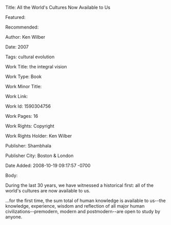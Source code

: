 Title: All the World's Cultures Now Available to Us

Featured: 

Recommended: 

Author: Ken Wilber

Date: 2007

Tags: cultural evolution

Work Title: the integral vision

Work Type: Book

Work Minor Title:  

Work Link: 

Work Id:  1590304756

Work Pages:  16

Work Rights:  Copyright

Work Rights Holder:  Ken Wilber

Publisher:  Shambhala

Publisher City:  Boston &amp; London

Date Added: 2008-10-19 09:17:57 -0700

Body:

During the last 30 years, we have witnessed a historical first: all of the world's cultures are now available to us. 

...for the first time, the sum total of human knowledge is available to us--the knowledge, experience, wisdom and reflection of all major human civilizations--premodern, modern and postmodern--are open to study by anyone.


